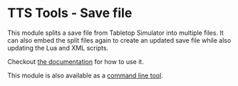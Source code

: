# TTS Tools - Save file

This module splits a save file from Tabletop Simulator into multiple files.
It can also embed the split files again to create an updated save file while also updating the Lua and XML scripts.

Checkout [the documentation](https://sebaestschjin.github.io/tts-tools/savefile/latest/index.html) for how to use it.

This module is also available as a [command line tool](https://www.npmjs.com/package/@tts-tools/cli).
